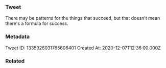 ### Tweet
There may be patterns for the things that succeed, but that doesn't mean there's a formula for success.

### Metadata
Tweet ID: 1335926031765606401
Created At: 2020-12-07T12:36:00.000Z

### Related

